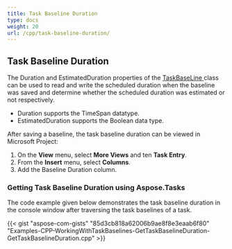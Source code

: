 ```yaml
---
title: Task Baseline Duration
type: docs
weight: 20
url: /cpp/task-baseline-duration/
---
```


## **Task Baseline Duration**
The Duration and EstimatedDuration properties of the [TaskBaseLine ](https://apireference.aspose.com/cpp/tasks/class/aspose.tasks.task_baseline/)class can be used to read and write the scheduled duration when the baseline was saved and determine whether the scheduled duration was estimated or not respectively.

- Duration supports the TimeSpan datatype.
- EstimatedDuration supports the Boolean data type.

After saving a baseline, the task baseline duration can be viewed in Microsoft Project:

1. On the **View** menu, select **More Views** and ten **Task Entry**.
2. From the **Insert** menu, select **Columns**.
3. Add the Baseline Duration column.
### **Getting Task Baseline Duration using Aspose.Tasks**
The code example given below demonstrates the task baseline duration in the console window after traversing the task baselines of a task.

{{< gist "aspose-com-gists" "85d3cb818a62006b9ae8f8e3eaab6f80" "Examples-CPP-WorkingWithTaskBaselines-GetTaskBaselineDuration-GetTaskBaselineDuration.cpp" >}}
